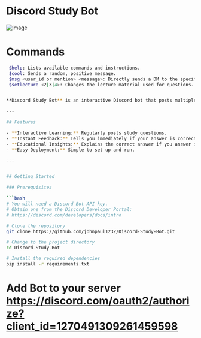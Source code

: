 # Discord Study Bot
![image](https://github.com/user-attachments/assets/81f1fcce-2542-4c35-ad62-51b094209432)

# Commands 

 ```sh
  $help: Lists available commands and instructions.
  $cool: Sends a random, positive message.
  $msg <user_id or mention> <message>: Directly sends a DM to the specified user.
  $setlecture <2|3|4>: Changes the lecture material used for questions.


**Discord Study Bot** is an interactive Discord bot that posts multiple-choice questions to your `#general` channel. Simply reply with your answer (A, B, or C) and the bot will immediately let you know if you're right or wrong. If you're wrong, it provides the correct answer along with an explanation.

---

## Features

- **Interactive Learning:** Regularly posts study questions.
- **Instant Feedback:** Tells you immediately if your answer is correct.
- **Educational Insights:** Explains the correct answer if you answer incorrectly.
- **Easy Deployment:** Simple to set up and run.

---


## Getting Started

### Prerequisites

```bash
# You will need a Discord Bot API key.
# Obtain one from the Discord Developer Portal:
# https://discord.com/developers/docs/intro

# Clone the repository
git clone https://github.com/johnpaul123Z/Discord-Study-Bot.git

# Change to the project directory
cd Discord-Study-Bot

# Install the required dependencies
pip install -r requirements.txt


```
# Add Bot to your server https://discord.com/oauth2/authorize?client_id=1270491309261459598 
